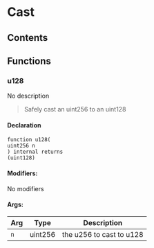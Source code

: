 # Cast





## Contents
<!-- START doctoc -->
<!-- END doctoc -->




## Functions

### u128
No description
> Safely cast an uint256 to an uint128


#### Declaration
```solidity
function u128(
uint256 n
) internal returns
(uint128)
```

#### Modifiers:
No modifiers

#### Args:
| Arg | Type | Description |
| --- | --- | --- |
|`n` | uint256 | the u256 to cast to u128



